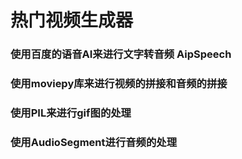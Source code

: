 #  热门视频生成器
### 使用百度的语音AI来进行文字转音频  AipSpeech
### 使用moviepy库来进行视频的拼接和音频的拼接
### 使用PIL来进行gif图的处理
### 使用AudioSegment进行音频的处理